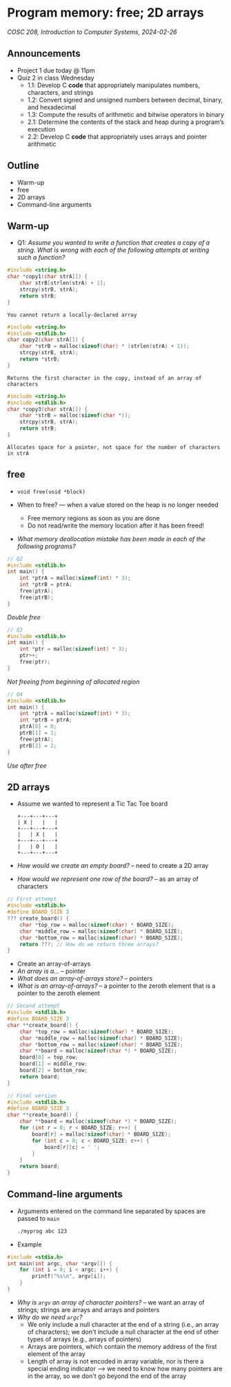 # Program memory: free; 2D arrays
_COSC 208, Introduction to Computer Systems, 2024-02-26_

## Announcements
* Project 1 due today @ 11pm
* Quiz 2 in class Wednesday
    * 1.1: Develop C **code** that appropriately manipulates numbers, characters, and strings
    * 1.2: Convert signed and unsigned numbers between decimal, binary, and hexadecimal
    * 1.3: Compute the results of arithmetic and bitwise operators in binary
    * 2.1: Determine the contents of the stack and heap during a program’s execution
    * 2.2: Develop C **code** that appropriately uses arrays and pointer arithmetic

## Outline
* Warm-up
* free
* 2D arrays
* Command-line arguments

## Warm-up
* Q1: _Assume you wanted to write a function that creates a copy of a string. What is wrong with each of the following attempts at writing such a function?_


```c
#include <string.h>
char *copy1(char strA[]) {
    char strB[strlen(strA) + 1];
    strcpy(strB, strA);
    return strB;
}
```

    You cannot return a locally-declared array


```c
#include <string.h>
#include <stdlib.h>
char copy2(char strA[]) {
    char *strB = malloc(sizeof(char) * (strlen(strA) + 1));
    strcpy(strB, strA);
    return *strB;
}
```

    Returns the first character in the copy, instead of an array of characters


```c
#include <string.h>
#include <stdlib.h>
char *copy3(char strA[]) {
    char *strB = malloc(sizeof(char *));
    strcpy(strB, strA);
    return strB;
}
```

    Allocates space for a pointer, not space for the number of characters in strA

## free

* `void free(void *block)`
* When to free? — when a value stored on the heap is no longer needed
    * Free memory regions as soon as you are done
    * Do not read/write the memory location after it has been freed!

* _What memory deallocation mistake has been made in each of the following programs?_


```c
// Q2
#include <stdlib.h>
int main() {
    int *ptrA = malloc(sizeof(int) * 3);
    int *ptrB = ptrA;
    free(ptrA);
    free(ptrB);
}
```

_Double free_


```c
// Q3
#include <stdlib.h>
int main() {
    int *ptr = malloc(sizeof(int) * 3);
    ptr++;
    free(ptr);
}
```

_Not freeing from beginning of allocated region_


```c
// Q4
#include <stdlib.h>
int main() {
    int *ptrA = malloc(sizeof(int) * 3);
    int *ptrB = ptrA;
    ptrA[0] = 0;
    ptrB[1] = 1;
    free(ptrA);
    ptrB[2] = 2;
}
```

_Use after free_

## 2D arrays
* Assume we wanted to represent a Tic Tac Toe board
    ```
    +---+---+---+
    | X |   |   |
    +---+---+---+
    |   | X |   |
    +---+---+---+
    |   | O |   |
    +---+---+---+
    ```

* _How would we create an empty board?_ – need to create a 2D array
* _How would we represent one row of the board?_ – as an array of characters


```c
// First attempt
#include <stdlib.h>
#define BOARD_SIZE 3
??? create_board() {
    char *top_row = malloc(sizeof(char) * BOARD_SIZE);
    char *middle_row = malloc(sizeof(char) * BOARD_SIZE);
    char *bottom_row = malloc(sizeof(char) * BOARD_SIZE);
    return ???; // How do we return three arrays?
}
```

* Create an array-of-arrays
* _An array is a..._ – pointer
* _What does an array-of-arrays store?_ – pointers
* _What is an array-of-arrays?_ – a pointer to the zeroth element that is a pointer to the zeroth element


```c
// Second attempt
#include <stdlib.h>
#define BOARD_SIZE 3
char **create_board() {
    char *top_row = malloc(sizeof(char) * BOARD_SIZE);
    char *middle_row = malloc(sizeof(char) * BOARD_SIZE);
    char *bottom_row = malloc(sizeof(char) * BOARD_SIZE);
    char **board = malloc(sizeof(char *) * BOARD_SIZE);
    board[0] = top_row;
    board[1] = middle_row;
    board[2] = bottom_row;
    return board;
}
```


```c
// Final version
#include <stdlib.h>
#define BOARD_SIZE 3
char **create_board() {
    char **board = malloc(sizeof(char *) * BOARD_SIZE);
    for (int r = 0; r < BOARD_SIZE; r++) {
        board[r] = malloc(sizeof(char) * BOARD_SIZE);
        for (int c = 0; c < BOARD_SIZE; c++) {
            board[r][c] = ' ';
        }
    }
    return board;
}
```

## Command-line arguments

* Arguments entered on the command line separated by spaces are passed to `main`
    ```bash
    ./myprog abc 123
    ```

* Example


```c
#include <stdio.h>
int main(int argc, char *argv[]) {
    for (int i = 0; i < argc; i++) {
        printf("%s\n", argv[i]);
    }
}
```

* _Why is `argv` an array of character pointers?_ – we want an array of strings; strings are arrays and arrays and pointers
* _Why do we need `argc`?_
    * We only include a null character at the end of a string (i.e., an array of characters); we don't include a null character at the end of other types of arrays (e.g., arrays of pointers)
    * Arrays are pointers, which contain the memory address of the first element of the array
    * Length of array is not encoded in array variable, nor is there a special ending indicator --> we need to know how many pointers are in the array, so we don't go beyond the end of the array

